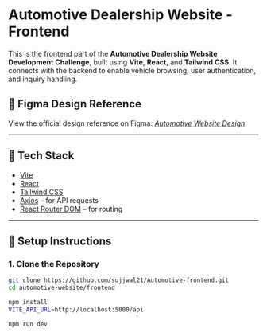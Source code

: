 # Automotive Dealership Website - Frontend

This is the frontend part of the **Automotive Dealership Website Development Challenge**, built using **Vite**, **React**, and **Tailwind CSS**. It connects with the backend to enable vehicle browsing, user authentication, and inquiry handling.

## 🔗 Figma Design Reference

View the official design reference on Figma: _[Automotive Website Design](https://www.figma.com/design/KsZdEdusz3TDO4Ia3RSsM6/Automotive-Website-Development-Challenge?node-id=0-1&p=f&t=7iZg85cpMT3PMHG3-0)_

---

## 🚀 Tech Stack

- [Vite](https://vitejs.dev/)
- [React](https://react.dev/)
- [Tailwind CSS](https://tailwindcss.com/)
- [Axios](https://axios-http.com/) – for API requests
- [React Router DOM](https://reactrouter.com/en/main) – for routing

---

## 🔧 Setup Instructions

### 1. Clone the Repository

```bash
git clone https://github.com/sujjwal21/Automotive-frontend.git
cd automotive-website/frontend

npm install
VITE_API_URL=http://localhost:5000/api

npm run dev

